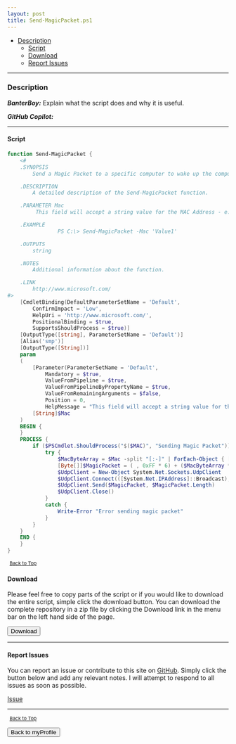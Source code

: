 ```yaml
---
layout: post
title: Send-MagicPacket.ps1
---
```


- [Description](#description)
  - [Script](#script)
  - [Download](#download)
  - [Report Issues](#report-issues)

---

### Description

**_BanterBoy:_** Explain what the script does and why it is useful.

**_GitHub Copilot:_**

---

#### Script

```powershell
function Send-MagicPacket {
	<#
	.SYNOPSIS
		Send a Magic Packet to a specific computer to wake up the computer.

	.DESCRIPTION
		A detailed description of the Send-MagicPacket function.

	.PARAMETER Mac
		 This field will accept a string value for the MAC Address - e.g. "98-90-96-DE-4C-6E" or "98:90:96:DE:4C:6E"

	.EXAMPLE
				PS C:\> Send-MagicPacket -Mac 'Value1'

	.OUTPUTS
		string

	.NOTES
		Additional information about the function.

	.LINK
		http://www.microsoft.com/
#>
	[CmdletBinding(DefaultParameterSetName = 'Default',
		ConfirmImpact = 'Low',
		HelpUri = 'http://www.microsoft.com/',
		PositionalBinding = $true,
		SupportsShouldProcess = $true)]
	[OutputType([string], ParameterSetName = 'Default')]
	[Alias('smp')]
	[OutputType([String])]
	param
	(
		[Parameter(ParameterSetName = 'Default',
			Mandatory = $true,
			ValueFromPipeline = $true,
			ValueFromPipelineByPropertyName = $true,
			ValueFromRemainingArguments = $false,
			Position = 0,
			HelpMessage = "This field will accept a string value for the MAC Address - e.g. '98 - 90 - 96 -DE - 4C-6E' or '98:90:96:DE:4C:6E' ")]
		[String]$Mac
	)
	BEGIN {
	}
	PROCESS {
		if ($PSCmdlet.ShouldProcess("$($MAC)", "Sending Magic Packet")) {
			try {
				$MacByteArray = $Mac -split "[:-]" | ForEach-Object { [Byte] "0x$_" }
				[Byte[]]$MagicPacket = ( , 0xFF * 6) + ($MacByteArray * 16)
				$UdpClient = New-Object System.Net.Sockets.UdpClient
				$UdpClient.Connect(([System.Net.IPAddress]::Broadcast), 7)
				$UdpClient.Send($MagicPacket, $MagicPacket.Length)
				$UdpClient.Close()
			}
			catch {
				Write-Error "Error sending magic packet"
			}
		}
	}
	END {
	}
}
```

<span style="font-size:11px;"><a href="#"><i class="fas fa-caret-up" aria-hidden="true" style="color: white; margin-right:5px;"></i>Back to Top</a></span>

#### Download

Please feel free to copy parts of the script or if you would like to download the entire script, simple click the download button. You can download the complete repository in a zip file by clicking the Download link in the menu bar on the left hand side of the page.

<button class="btn" type="submit" onclick="window.open('/PowerShell/functions/myProfile/Send-MagicPacket.ps1')">
    <i class="fa fa-cloud-download-alt">
    </i>
        Download
</button>

---

#### Report Issues

You can report an issue or contribute to this site on <a href="https://github.com/BanterBoy/scripts-blog/issues">GitHub</a>. Simply click the button below and add any relevant notes. I will attempt to respond to all issues as soon as possible.

<!-- Place this tag where you want the button to render. -->

<a class="github-button" href="https://github.com/BanterBoy/scripts-blog/issues/new?title=Send-MagicPacket.ps1&body=There is a problem with this function. Please find details below." data-show-count="true" aria-label="Issue BanterBoy/scripts-blog on GitHub">Issue</a>

---

<span style="font-size:11px;"><a href="#"><i class="fas fa-caret-up" aria-hidden="true" style="color: white; margin-right:5px;"></i>Back to Top</a></span>

<a href="/menu/_pages/myProfile.html">
    <button class="btn">
        <i class='fas fa-reply'>
        </i>
            Back to myProfile
    </button>
</a>

[1]: http://ecotrust-canada.github.io/markdown-toc
[2]: https://github.com/googlearchive/code-prettify
